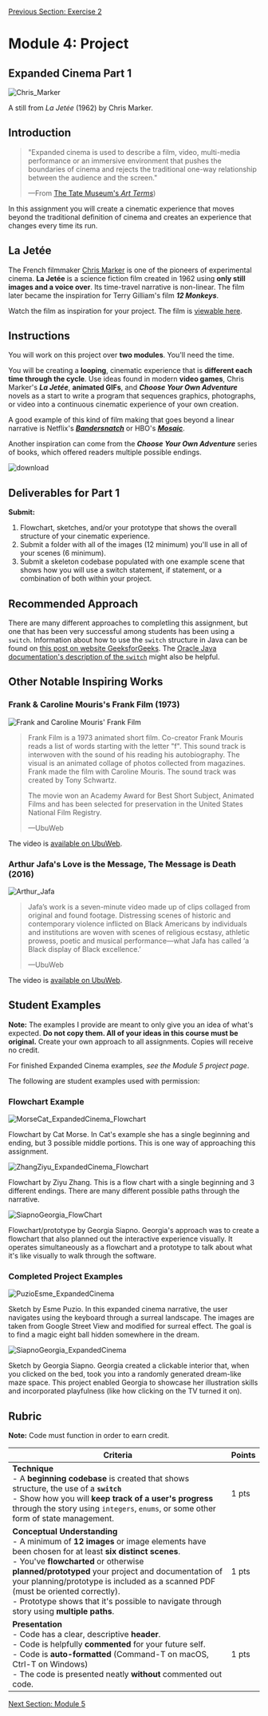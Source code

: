 [Previous Section: Exercise 2](3_EXERCISE.md)

# Module 4: Project

## Expanded Cinema Part 1

![Chris_Marker](images/Chris_Marker.jpg)

A still from *La Jetée* (1962) by Chris Marker.

## Introduction

> "Expanded cinema is used to describe a film, video, multi-media performance or an immersive environment that pushes the boundaries of cinema and rejects the traditional one-way relationship between the audience and the screen."
>
> —From [The Tate Museum's *Art Terms*](http://www.tate.org.uk/art/art-terms/e/expanded-cinema))

In this assignment you will create a cinematic experience that moves  beyond the traditional definition of cinema and creates an experience  that changes every time its run.

## La Jetée

The French filmmaker [Chris Marker](https://www.youtube.com/watch?v=1HrujmaJ5zU) is one of the pioneers of experimental cinema. **La Jetée** is a science fiction film created in 1962 using **only still images and a voice over**. Its time-travel narrative is non-linear. The film later became the inspiration for Terry Gilliam's film ***12 Monkeys***. 

Watch the film as inspiration for your project. The film is [viewable here](https://www.youtube.com/watch?v=fU99W-ZrIHQ).

## Instructions

You will work on this project over **two modules**. You'll need the time.

You will be creating a **looping**, cinematic experience that is **different each time through the cycle**. Use ideas found in modern **video games**, Chris Marker's ***La Jetée***, **animated GIFs**, and ***Choose Your Own Adventure*** novels as a start to write a program that sequences graphics,  photographs, or video into a continuous cinematic experience of your own creation.

A good example of this kind of film making that goes beyond a linear narrative is Netflix's ***[Bandersnatch](https://www.netflix.com/title/80988062)*** or HBO's ***[Mosaic](https://www.hbo.com/mosaic)***.

Another inspiration can come from the ***Choose Your Own Adventure*** series of books, which offered readers multiple possible endings.

![download](images/Choose_Your_Own_Adventure.jpg)

## Deliverables for Part 1

**Submit:**

1. Flowchart, sketches, and/or your prototype that shows the overall structure of your cinematic experience.
2. Submit a folder with all of the images (12 minimum) you'll use in all of your scenes (6 minimum).
3. Submit a skeleton codebase populated with one example scene that shows how you will use a switch statement, if statement, or a combination of both within your project.

## Recommended Approach

There are many different approaches to completling this assignment, but one that has been very successful among students has been using a `switch`. Information about how to use the `switch` structure in Java can be found on [this post on website GeeksforGeeks](https://www.geeksforgeeks.org/switch-statement-in-java/). The [Oracle Java documentation's description of the `switch`](https://docs.oracle.com/javase/tutorial/java/nutsandbolts/switch.html) might also be helpful.

## Other Notable Inspiring Works

### Frank & Caroline Mouris's Frank Film (1973)

![Frank and Caroline Mouris' Frank Film](images/Mouris_Frank_Film.jpg)

> Frank Film is a 1973 animated short film. Co-creator Frank Mouris reads a list of words starting with the letter "f". This  sound track is interwoven with the sound of his reading his  autobiography. The visual is an animated collage of photos collected from magazines. Frank made the film with Caroline Mouris. The sound  track was created by Tony Schwartz. 
>
> The movie won an Academy Award for Best Short Subject, Animated Films and has been selected for preservation in the United States National Film Registry.
>
> —UbuWeb

The video is [available on UbuWeb](https://ubu.com/film/mouris_frank.html).

### Arthur Jafa's Love is the Message, The Message is Death (2016)

![Arthur_Jafa](images/Arthur_Jafa.jpg)

> Jafa’s work is a seven-minute video made up of clips collaged from original and found footage. Distressing scenes of historic and contemporary violence inflicted on Black Americans by individuals and institutions are woven with scenes of religious ecstasy, athletic prowess, poetic and musical performance—what Jafa has called ‘a Black display of Black excellence.’
>
> —UbuWeb

The video is [available on UbuWeb](https://ubu.com/film/jafa_message.html).

## Student Examples

**Note:** The examples I provide are meant to only give you an idea of what's expected. **Do not copy them. All of your ideas in this course must be original.** Create your own approach to all assignments. Copies will receive no credit.

For finished Expanded Cinema examples, *see the Module 5 project page*.

The following are student examples used with permission:

### Flowchart Example

![MorseCat_ExpandedCinema_Flowchart](images/MorseCat_ExpandedCinema_Flowchart.png)

Flowchart by Cat Morse. In Cat's example she has a single beginning and ending, but 3 possible middle portions. This is one way of approaching this assignment.

![ZhangZiyu_ExpandedCinema_Flowchart](images/ZhangZiyu_ExpandedCinema_Flowchart.png)

Flowchart by Ziyu Zhang. This is a flow chart with a single beginning and 3 different endings. There are many different possible paths through the narrative.

![SiapnoGeorgia_FlowChart](images/SiapnoGeorgia_FlowChart.png)

Flowchart/prototype by Georgia Siapno. Georgia's approach was to create a flowchart that also planned out the interactive experience visually. It operates simultaneously as a flowchart and a prototype to talk about what it's like visually to walk through the software.

### Completed Project Examples

![PuzioEsme_ExpandedCinema](images/PuzioEsme_ExpandedCinema.png)

Sketch by Esme Puzio. In this expanded cinema narrative, the user navigates using the keyboard through a surreal landscape. The images are taken from Google Street View and modified for surreal effect. The goal is to find a magic eight ball hidden somewhere in the dream.

![SiapnoGeorgia_ExpandedCinema](images/SiapnoGeorgia_ExpandedCinema.gif)

Sketch by Georgia Siapno. Georgia created a clickable interior that, when you clicked on the bed, took you into a randomly generated dream-like maze space. This project enabled Georgia to showcase her illustration skills and incorporated playfulness (like how clicking on the TV turned it on).



## Rubric

**Note:** Code must function in order to earn credit.

| Criteria                                                     | Points |
| ------------------------------------------------------------ | ------ |
| **Technique**<br />- A **beginning codebase** is created that shows structure, the use of a **`switch`**<br />- Show how you will **keep track of a user's progress** through the story using `integers`, `enums`, or some other form of state management. | 1 pts  |
| **Conceptual Understanding**<br />- A minimum of **12 images** or image elements have been chosen for at least **six distinct scenes**.<br />- You've **flowcharted** or otherwise **planned/prototyped** your project and documentation of your planning/prototype is included as a scanned PDF (must be oriented correctly).<br />- Prototype shows that it's possible to navigate through story using **multiple paths**. | 1 pts  |
| **Presentation**<br />- Code has a clear, descriptive **header**.<br />- Code is helpfully **commented** for your future self.<br />- Code is **auto-formatted** (Command-T on macOS, Ctrl-T on Windows)<br />- The code is presented neatly **without** commented out code. | 1 pts  |

[Next Section: Module 5](../5_Classes_Objects_and_Arrays/README.md)

